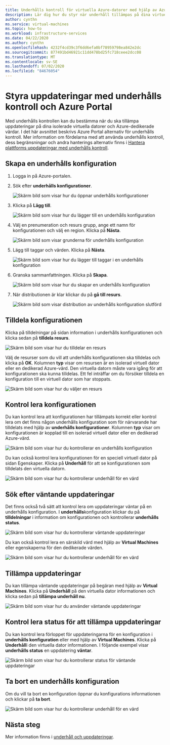 ```yaml
---
title: Underhålls kontroll för virtuella Azure-datorer med hjälp av Azure Portal
description: Lär dig hur du styr när underhåll tillämpas på dina virtuella Azure-datorer med underhålls kontroll och Azure Portal.
author: cynthn
ms.service: virtual-machines
ms.topic: how-to
ms.workload: infrastructure-services
ms.date: 04/22/2020
ms.author: cynthn
ms.openlocfilehash: 4232f4cd39c3f6dd6efa0bf78959798ea842e2dc
ms.sourcegitcommit: 877491bd46921c11dd478bd25fc718ceee2dcc08
ms.translationtype: MT
ms.contentlocale: sv-SE
ms.lasthandoff: 07/02/2020
ms.locfileid: "84676054"
---
```

# <a name="control-updates-with-maintenance-control-and-the-azure-portal"></a>Styra uppdateringar med underhålls kontroll och Azure Portal

Med underhålls kontrollen kan du bestämma när du ska tillämpa uppdateringar på dina isolerade virtuella datorer och Azure-dedikerade värdar. I det här avsnittet beskrivs Azure Portal alternativ för underhålls kontroll. Mer information om fördelarna med att använda underhålls kontroll, dess begränsningar och andra hanterings alternativ finns i [Hantera plattforms uppdateringar med underhålls kontroll](maintenance-control.md).

## <a name="create-a-maintenance-configuration"></a>Skapa en underhålls konfiguration

1. Logga in på Azure-portalen.

1. Sök efter **underhålls konfigurationer**.

   ![Skärm bild som visar hur du öppnar underhålls konfigurationer](media/virtual-machines-maintenance-control-portal/maintenance-configurations-search.png)

1. Klicka på **Lägg till**.

   ![Skärm bild som visar hur du lägger till en underhålls konfiguration](media/virtual-machines-maintenance-control-portal/maintenance-configurations-add.png)

1. Välj en prenumeration och resurs grupp, ange ett namn för konfigurationen och välj en region. Klicka på **Nästa**.

   ![Skärm bild som visar grunderna för underhålls konfiguration](media/virtual-machines-maintenance-control-portal/maintenance-configurations-basics.png)

1. Lägg till taggar och värden. Klicka på **Nästa**.

   ![Skärm bild som visar hur du lägger till taggar i en underhålls konfiguration](media/virtual-machines-maintenance-control-portal/maintenance-configurations-tags.png)

1. Granska sammanfattningen. Klicka på **Skapa**.

   ![Skärm bild som visar hur du skapar en underhålls konfiguration](media/virtual-machines-maintenance-control-portal/maintenance-configurations-create.png)

1. När distributionen är klar klickar du på **gå till resurs**.

   ![Skärm bild som visar distribution av underhålls konfiguration slutförd](media/virtual-machines-maintenance-control-portal/maintenance-configurations-deployment-complete.png)

## <a name="assign-the-configuration"></a>Tilldela konfigurationen

Klicka på tilldelningar på sidan information i underhålls konfigurationen och klicka sedan på **tilldela resurs**. 

![Skärm bild som visar hur du tilldelar en resurs](media/virtual-machines-maintenance-control-portal/maintenance-configurations-add-assignment.png)

Välj de resurser som du vill att underhålls konfigurationen ska tilldelas och klicka på **OK**. Kolumnen **typ** visar om resursen är en isolerad virtuell dator eller en dedikerad Azure-värd. Den virtuella datorn måste vara igång för att konfigurationen ska kunna tilldelas. Ett fel inträffar om du försöker tilldela en konfiguration till en virtuell dator som har stoppats. 

<!---Shantanu to add details about the error case--->

![Skärm bild som visar hur du väljer en resurs](media/virtual-machines-maintenance-control-portal/maintenance-configurations-select-resource.png)

## <a name="check-configuration"></a>Kontrol lera konfigurationen

Du kan kontrol lera att konfigurationen har tillämpats korrekt eller kontrol lera om det finns någon underhålls konfiguration som för närvarande har tilldelats med hjälp av **underhålls konfigurationer**. Kolumnen **typ** visar om konfigurationen är kopplad till en isolerad virtuell dator eller en dedikerad Azure-värd. 

![Skärm bild som visar hur du kontrollerar en underhålls konfiguration](media/virtual-machines-maintenance-control-portal/maintenance-configurations-host-type.png)

Du kan också kontrol lera konfigurationen för en speciell virtuell dator på sidan Egenskaper. Klicka på **Underhåll** för att se konfigurationen som tilldelats den virtuella datorn.

![Skärm bild som visar hur du kontrollerar underhåll för en värd](media/virtual-machines-maintenance-control-portal/maintenance-configurations-check-config.png)

## <a name="check-for-pending-updates"></a>Sök efter väntande uppdateringar

Det finns också två sätt att kontrol lera om uppdateringar väntar på en underhålls konfiguration. I **underhålls**konfiguration klickar du på **tilldelningar** i information om konfigurationen och kontrollerar **underhålls status**.

![Skärm bild som visar hur du kontrollerar väntande uppdateringar](media/virtual-machines-maintenance-control-portal/maintenance-configurations-pending.png)

Du kan också kontrol lera en särskild värd med hjälp av **Virtual Machines** eller egenskaperna för den dedikerade värden. 

![Skärm bild som visar hur du kontrollerar underhåll för en värd](media/virtual-machines-maintenance-control-portal/maintenance-configurations-pending-vm.png)

## <a name="apply-updates"></a>Tillämpa uppdateringar

Du kan tillämpa väntande uppdateringar på begäran med hjälp av **Virtual Machines**. Klicka på **Underhåll** på den virtuella dator informationen och klicka sedan på **tillämpa underhåll nu**.

![Skärm bild som visar hur du använder väntande uppdateringar](media/virtual-machines-maintenance-control-portal/maintenance-configurations-apply-updates-now.png)

## <a name="check-the-status-of-applying-updates"></a>Kontrol lera status för att tillämpa uppdateringar 

Du kan kontrol lera förloppet för uppdateringarna för en konfiguration i **underhålls konfiguration** eller med hjälp av **Virtual Machines**. Klicka på **Underhåll**i den virtuella dator informationen. I följande exempel visar **underhålls status** en uppdatering **väntar**.

![Skärm bild som visar hur du kontrollerar status för väntande uppdateringar](media/virtual-machines-maintenance-control-portal/maintenance-configurations-status.png)

## <a name="delete-a-maintenance-configuration"></a>Ta bort en underhålls konfiguration

Om du vill ta bort en konfiguration öppnar du konfigurations informationen och klickar på **ta bort**.

![Skärm bild som visar hur du kontrollerar underhåll för en värd](media/virtual-machines-maintenance-control-portal/maintenance-configurations-delete.png)


## <a name="next-steps"></a>Nästa steg

Mer information finns i [underhåll och uppdateringar](maintenance-and-updates.md).

